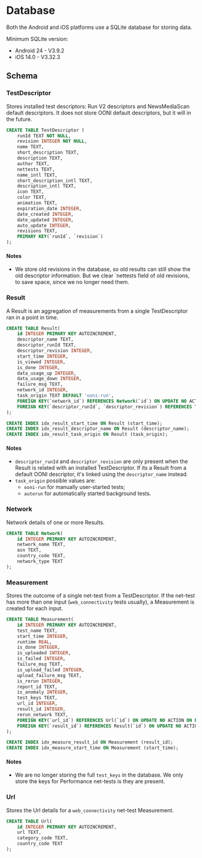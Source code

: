 # Database

Both the Android and iOS platforms use a SQLite database for storing data.

Minimum SQLite version:
- Android 24 - V3.9.2
- iOS 14.0 - V3.32.3

## Schema

### TestDescriptor

Stores installed test descriptors: Run V2 descriptors and NewsMediaScan default descriptors.
It does not store OONI default descriptors, but it will in the future.

```sql
CREATE TABLE TestDescriptor (
    runId TEXT NOT NULL,
    revision INTEGER NOT NULL,
    name TEXT,
    short_description TEXT,
    description TEXT,
    author TEXT,
    nettests TEXT,
    name_intl TEXT,
    short_description_intl TEXT,
    description_intl TEXT,
    icon TEXT,
    color TEXT,
    animation TEXT,
    expiration_date INTEGER,
    date_created INTEGER,
    date_updated INTEGER,
    auto_update INTEGER,
    revisions TEXT,
    PRIMARY KEY(`runId`, `revision`)
);
```

#### Notes
- We store old revisions in the database, so old results can still show the old descriptor
  information. But we clear `nettests field of old revisions, to save space, since we no longer
  need them.

### Result

A Result is an aggregation of measurements from a single TestDescriptor ran in a point in time.

```sql
CREATE TABLE Result(
    id INTEGER PRIMARY KEY AUTOINCREMENT,
    descriptor_name TEXT,
    descriptor_runId TEXT,
    descriptor_revision INTEGER,
    start_time INTEGER,
    is_viewed INTEGER,
    is_done INTEGER,
    data_usage_up INTEGER,
    data_usage_down INTEGER,
    failure_msg TEXT,
    network_id INTEGER,
    task_origin TEXT DEFAULT 'ooni-run',
    FOREIGN KEY(`network_id`) REFERENCES Network(`id`) ON UPDATE NO ACTION ON DELETE NO ACTION,
    FOREIGN KEY(`descriptor_runId`, `descriptor_revision`) REFERENCES TestDescriptor(`runId`, `revision`) ON UPDATE NO ACTION ON DELETE NO ACTION
);

CREATE INDEX idx_result_start_time ON Result (start_time);
CREATE INDEX idx_result_descriptor_name ON Result (descriptor_name);
CREATE INDEX idx_result_task_origin ON Result (task_origin);
```

#### Notes

* `descriptor_runId` and `descriptor_revision` are only present when the Result is related with an
  installed TestDescriptor. If its a Result from a default OONI descriptor, it's linked using the
  `descriptor_name` instead.
* `task_origin` possible values are:
  * `ooni-run` for manually user-started tests;
  * `autorun` for automatically started background tests.

### Network

Network details of one or more Results.

```sql
CREATE TABLE Network(
    id INTEGER PRIMARY KEY AUTOINCREMENT,
    network_name TEXT,
    asn TEXT,
    country_code TEXT,
    network_type TEXT
);
```

### Measurement

Stores the outcome of a single net-test from a TestDescriptor. If the net-test has more than
one input (`web_connectivity` tests usually), a Measurement is created for each input.

```sql
CREATE TABLE Measurement(
    id INTEGER PRIMARY KEY AUTOINCREMENT,
    test_name TEXT,
    start_time INTEGER,
    runtime REAL,
    is_done INTEGER,
    is_uploaded INTEGER,
    is_failed INTEGER,
    failure_msg TEXT,
    is_upload_failed INTEGER,
    upload_failure_msg TEXT,
    is_rerun INTEGER,
    report_id TEXT,
    is_anomaly INTEGER,
    test_keys TEXT,
    url_id INTEGER,
    result_id INTEGER,
    rerun_network TEXT,
    FOREIGN KEY(`url_id`) REFERENCES Url(`id`) ON UPDATE NO ACTION ON DELETE NO ACTION,
    FOREIGN KEY(`result_id`) REFERENCES Result(`id`) ON UPDATE NO ACTION ON DELETE NO ACTION
);

CREATE INDEX idx_measure_result_id ON Measurement (result_id);
CREATE INDEX idx_measure_start_time ON Measurement (start_time);
```

#### Notes

* We are no longer storing the full `test_keys` in the database. We only store the keys for
Performance net-tests is they are present.

### Url

Stores the Url details for a `web_connectivity` net-test Measurement.

```sql
CREATE TABLE Url(
    id INTEGER PRIMARY KEY AUTOINCREMENT,
    url TEXT,
    category_code TEXT,
    country_code TEXT
);
```
